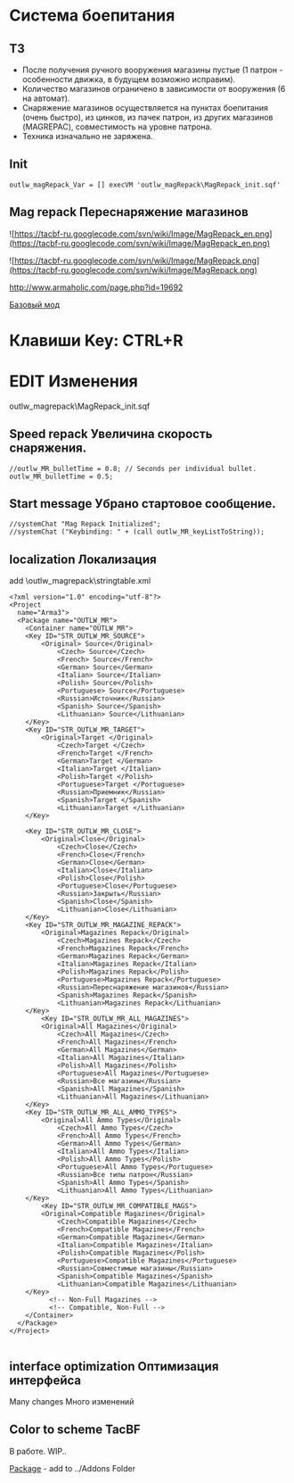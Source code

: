 # Система боепитания #

## ТЗ ##
  * После получения ручного вооружения магазины пустые (1 патрон - особенности движка, в будущем возможно исправим).
  * Количество магазинов ограничено в зависимости от вооружения (6 на автомат).
  * Снаряжение магазинов осуществляется на пунктах боепитания (очень быстро), из цинков, из пачек патрон, из других магазинов (MAGREPAC), совместимость на уровне патрона.
  * Техника изначально не заряжена.
## Init ##
```
outlw_magRepack_Var = [] execVM 'outlw_magRepack\MagRepack_init.sqf'
```

## Mag repack Переснаряжение магазинов ##

![https://tacbf-ru.googlecode.com/svn/wiki/Image/MagRepack_en.png](https://tacbf-ru.googlecode.com/svn/wiki/Image/MagRepack_en.png)

![https://tacbf-ru.googlecode.com/svn/wiki/Image/MagRepack.png](https://tacbf-ru.googlecode.com/svn/wiki/Image/MagRepack.png)

http://www.armaholic.com/page.php?id=19692

[Базовый мод](http://www.armaholic.com/page.php?id=19692)
# Клавиши Key: CTRL+R #

# EDIT Изменения #

outlw\_magrepack\MagRepack\_init.sqf

## Speed repack Увеличина скорость  снаряжения. ##
```
//outlw_MR_bulletTime = 0.8; // Seconds per individual bullet.
outlw_MR_bulletTime = 0.5; 
```

## Start message Убрано стартовое сообщение. ##

```
//systemChat "Mag Repack Initialized";
//systemChat ("Keybinding: " + (call outlw_MR_keyListToString));
```

## localization Локализация ##
add \outlw\_magrepack\stringtable.xml
```
<?xml version="1.0" encoding="utf-8"?>
<Project
  name="Arma3">
  <Package name="OUTLW_MR">
    <Container name="OUTLW_MR">
	<Key ID="STR_OUTLW_MR_SOURCE">
		<Original> Source</Original>
	        <Czech> Source</Czech>
	        <French> Source</French>
	        <German> Source</German>
	        <Italian> Source</Italian>
	        <Polish> Source</Polish>
	        <Portuguese> Source</Portuguese>
	        <Russian>Источник</Russian>
	        <Spanish> Source</Spanish>
	        <Lithuanian> Source</Lithuanian> 
	</Key>
	<Key ID="STR_OUTLW_MR_TARGET">
		<Original>Target </Original>
	        <Czech>Target </Czech>
	        <French>Target </French>
	        <German>Target </German>
	        <Italian>Target </Italian>
	        <Polish>Target </Polish>
	        <Portuguese>Target </Portuguese>
	        <Russian>Приемник</Russian>
	        <Spanish>Target </Spanish>
	        <Lithuanian>Target </Lithuanian> 
	</Key>
		  
	<Key ID="STR_OUTLW_MR_CLOSE">
		<Original>Close</Original>
	        <Czech>Close</Czech>
	        <French>Close</French>
	        <German>Close</German>
	        <Italian>Close</Italian>
	        <Polish>Close</Polish>
	        <Portuguese>Close</Portuguese>
	        <Russian>Закрыть</Russian>
	        <Spanish>Close</Spanish>
	        <Lithuanian>Close</Lithuanian> 
	</Key>
	<Key ID="STR_OUTLW_MR_MAGAZINE_REPACK">
		<Original>Magazines Repack</Original>
	        <Czech>Magazines Repack</Czech>
	        <French>Magazines Repack</French>
	        <German>Magazines Repack</German>
	        <Italian>Magazines Repack</Italian>
	        <Polish>Magazines Repack</Polish>
	        <Portuguese>Magazines Repack</Portuguese>
	        <Russian>Переснаряжение магазинов</Russian>
	        <Spanish>Magazines Repack</Spanish>
	        <Lithuanian>Magazines Repack</Lithuanian>  
	</Key>
        <Key ID="STR_OUTLW_MR_ALL_MAGAZINES">
		<Original>All Magazines</Original>
	        <Czech>All Magazines</Czech>
	        <French>All Magazines</French>
	        <German>All Magazines</German>
	        <Italian>All Magazines</Italian>
	        <Polish>All Magazines</Polish>
	        <Portuguese>All Magazines</Portuguese>
	        <Russian>Все магазины</Russian>
	        <Spanish>All Magazines</Spanish>
	        <Lithuanian>All Magazines</Lithuanian> 
	</Key>
	<Key ID="STR_OUTLW_MR_ALL_AMMO_TYPES">
		<Original>All Ammo Types</Original>
	        <Czech>All Ammo Types</Czech>
	        <French>All Ammo Types</French>
	        <German>All Ammo Types</German>
	        <Italian>All Ammo Types</Italian>
	        <Polish>All Ammo Types</Polish>
	        <Portuguese>All Ammo Types</Portuguese>
	        <Russian>Все типы патрон</Russian>
	        <Spanish>All Ammo Types</Spanish>
	        <Lithuanian>All Ammo Types</Lithuanian> 
	</Key>
        <Key ID="STR_OUTLW_MR_COMPATIBLE_MAGS">
		<Original>Compatible Magazines</Original>
	        <Czech>Compatible Magazines</Czech>
	        <French>Compatible Magazines</French>
	        <German>Compatible Magazines</German>
	        <Italian>Compatible Magazines</Italian>
	        <Polish>Compatible Magazines</Polish>
	        <Portuguese>Compatible Magazines</Portuguese>
	        <Russian>Совместимые магазины</Russian>
	        <Spanish>Compatible Magazines</Spanish>
	        <Lithuanian>Compatible Magazines</Lithuanian> 
	</Key>
		  <!-- Non-Full Magazines -->
		  <!-- Compatible, Non-Full -->
    </Container>
  </Package>
</Project>


```


## interface optimization Оптимизация интерфейса ##
Many changes Много изменений


## Color to scheme TacBF ##
В работе. WIP..

[Рackage](https://tacbf-ru.googlecode.com/svn/trunk/outlw_magrepack.pbo) - add to ../Addons Folder